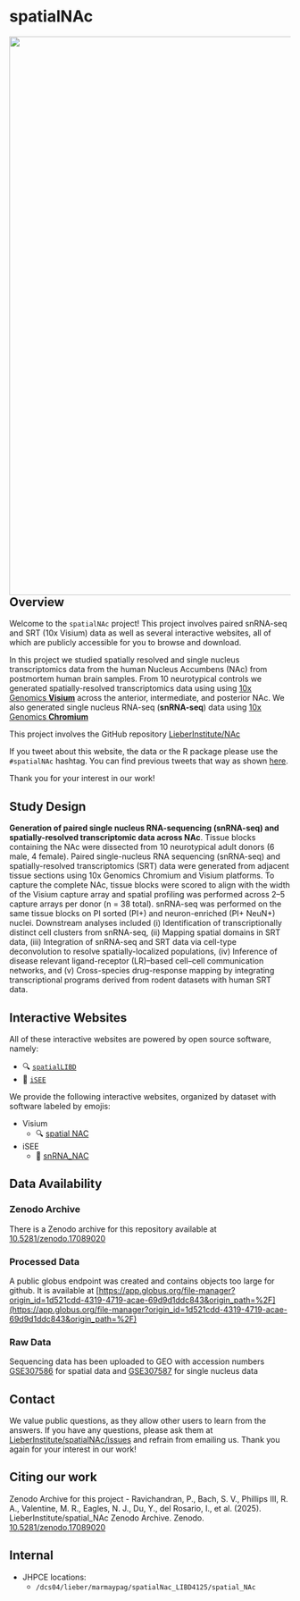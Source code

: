 spatialNAc
================

<!-- README.md is generated from README.Rmd. Please edit that file -->


<img src="https://github.com/LieberInstitute/spatial_NAc/blob/main/project_overview.png?raw=true" width="1000px" align="left" />


## Overview

Welcome to the `spatialNAc` project! This project involves paired
snRNA-seq and SRT (10x Visium) data as well as several interactive
websites, all of which are publicly accessible for you to browse and
download.

In this project we studied spatially resolved and single nucleus
transcriptomics data from the human Nucleus Accumbens (NAc) from
postmortem human brain samples. From 10 neurotypical controls we
generated spatially-resolved transcriptomics data using using [10x
Genomics
**Visium**](https://www.10xgenomics.com/products/spatial-gene-expression)
across the anterior, intermediate, and posterior NAc. We also generated
single nucleus RNA-seq (**snRNA-seq**) data using [10x Genomics
**Chromium**](https://www.10xgenomics.com/products/single-cell-gene-expression)

This project involves the GitHub repository
[LieberInstitute/NAc](https://github.com/LieberInstitute/spatialNAc)

If you tweet about this website, the data or the R package please use
the <code>\#spatialNAc</code> hashtag. You can find previous tweets that
way as shown
<a href="https://twitter.com/search?q=%23spatialDLPFC&src=typed_query">here</a>.

Thank you for your interest in our work!

## Study Design

**Generation of paired single nucleus RNA-sequencing
(snRNA-seq) and spatially-resolved transcriptomic data across NAc**.
Tissue blocks containing the NAc were dissected from 10 neurotypical
adult donors (6 male, 4 female). Paired single-nucleus RNA sequencing
(snRNA-seq) and spatially-resolved transcriptomics (SRT) data were
generated from adjacent tissue sections using 10x Genomics Chromium and
Visium platforms. To capture the complete NAc, tissue blocks were scored
to align with the width of the Visium capture array and spatial
profiling was performed across 2–5 capture arrays per donor (n = 38
total). snRNA-seq was performed on the same tissue blocks on PI sorted
(PI+) and neuron-enriched (PI+ NeuN+) nuclei. Downstream analyses
included (i) Identification of transcriptionally distinct cell clusters
from snRNA-seq, (ii) Mapping spatial domains in SRT data, (iii)
Integration of snRNA-seq and SRT data via cell-type deconvolution to
resolve spatially-localized populations, (iv) Inference of disease
relevant ligand-receptor (LR)–based cell–cell communication networks,
and (v) Cross-species drug-response mapping by integrating
transcriptional programs derived from rodent datasets with human SRT
data.

## Interactive Websites

All of these interactive websites are powered by open source software,
namely:

- 🔍 [`spatialLIBD`](https://doi.org/10.1186/s12864-022-08601-w)
- 👀 [`iSEE`](https://doi.org/10.12688%2Ff1000research.14966.1)

We provide the following interactive websites, organized by dataset with
software labeled by emojis:

- Visium 
  - 🔍 [spatial NAC](https://interactive.libd.org/spatial_NAC/)
- iSEE
  - 👀 [snRNA_NAC](https://interactive.libd.org/snRNA_NAC/)

## Data Availability  

### Zenodo Archive

There is a Zenodo archive for this repository available at [10.5281/zenodo.17089020](https://doi.org/10.5281/zenodo.17089020)

### Processed Data  

A public globus endpoint was created and contains objects too large for github. It is available at [https://app.globus.org/file-manager?origin_id=1d521cdd-4319-4719-acae-69d9d1ddc843&origin_path=%2F](https://app.globus.org/file-manager?origin_id=1d521cdd-4319-4719-acae-69d9d1ddc843&origin_path=%2F)  

### Raw Data

Sequencing data has been uploaded to GEO with accession numbers [GSE307586](https://www.ncbi.nlm.nih.gov/geo/query/acc.cgi?acc=GSE307586) for spatial data and [GSE307587](https://www.ncbi.nlm.nih.gov/geo/query/acc.cgi?acc=GSE307587) for single nucleus data

## Contact

We value public questions, as they allow other users to learn from the
answers. If you have any questions, please ask them at
[LieberInstitute/spatialNAc/issues](https://github.com/LieberInstitute/spatialNAc/issues)
and refrain from emailing us. Thank you again for your interest in our
work!

## Citing our work  

Zenodo Archive for this project - Ravichandran, P., Bach, S. V., Phillips III, R. A., Valentine, M. R., Eagles, N. J., Du, Y., del Rosario, I., et al. (2025). LieberInstitute/spatial_NAc Zenodo Archive. Zenodo. [10.5281/zenodo.17089020](https://doi.org/10.5281/zenodo.17089020)

## Internal

- JHPCE locations:
  - `/dcs04/lieber/marmaypag/spatialNac_LIBD4125/spatial_NAc`
